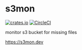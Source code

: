 # s3mon

[![crates.io](https://img.shields.io/crates/v/s3mon.svg)](https://crates.io/crates/s3mon)
[![CircleCI](https://circleci.com/gh/s3mon/s3mon/tree/master.svg?style=svg)](https://circleci.com/gh/s3mon/s3mon/tree/master)


monitor s3 bucket for missing files

https://s3mon.dev
